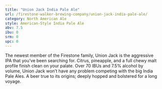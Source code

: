 ```yaml
---
title: "Union Jack India Pale Ale"
url: /firestone-walker-brewing-company/union-jack-india-pale-ale/
category: North American Ale
style: American-Style India Pale Ale
abv: 7.5
ibu: 0
srm: 0
upc: 0
---
```

The newest member of the Firestone family, Union Jack is the aggressive IPA that you’ve been searching for. Citrus, pineapple, and a full chewy malt profile finish clean on your palate. Over 70 IBUs and 7.5% alcohol by volume, Union Jack won’t have any problem competing with the big India Pale Ales. A beer true to its origins; deeply hopped and bolstered for a long voyage.
